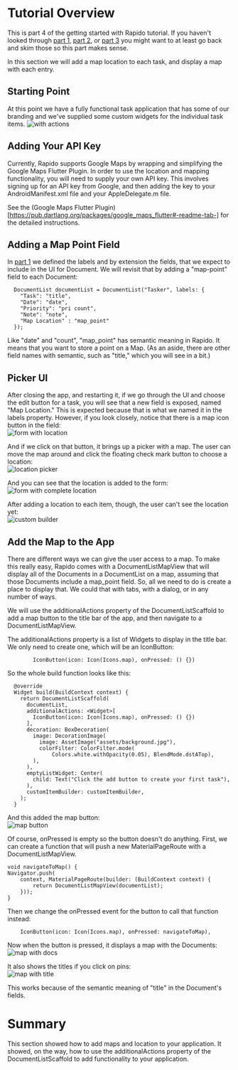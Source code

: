 # Tutorial Overview
This is part 4 of the getting started with Rapido tutorial. If you haven't looked through [part 1](get_started_part_1.md), [part 2](get_started_part_2.md), or [part 3](get_started_part_3.md) you might want to at least go back and skim those so this part makes sense.

In this section we will add a map location to each task, and display a map with each entry.

## Starting Point
At this point we have a fully functional task application that has some of our branding and we've supplied some custom widgets for the individual task items. 
![with actions](../assets/custom-builder-5.png)

## Adding Your API Key
Currently, Rapido supports Google Maps by wrapping and simplifying the Google Maps Flutter Plugin. In order to use the location and mapping functionality, you will need to supply your own API key. This involves signing up for an API key from Google, and then adding the key to your AndroidManifest.xml file and your AppleDelegate.m file.

See the (Google Maps Flutter Plugin)[https://pub.dartlang.org/packages/google_maps_flutter#-readme-tab-] for the detailed instructions. 

## Adding a Map Point Field
In [part 1](get_started_part_1.md) we defined the labels and by extension the fields, that we expect to include in the UI for Document. We will revisit that by adding a "map-point" field to each Document:
```
  DocumentList documentList = DocumentList("Tasker", labels: {
    "Task": "title",
    "Date": "date",
    "Priority": "pri count",
    "Note": "note",
    "Map Location" : "map_point"
  });
```
Like "date" and "count", "map_point" has semantic meaning in Rapido. It means that you want to store a point on a Map. (As an aside, there are other field names with semantic, such as "title," which you will see in a bit.)

## Picker UI
After closing the app, and restarting it, if we go through the UI and choose the edit button for a task, you will see that a new field is exposed, named "Map Location." This is expected because that is what we named it in the labels property. However, if you look closely, notice that there is a map icon button in the field:  
![form with location](../assets/form-with-location.png)

And if we click on that button, it brings up a picker with a map. The user can move the map around and click the floating check mark button to choose a location:  
![location picker](../assets/location-picker.png)

And you can see that the location is added to the form:  
![form with complete location](../assets/form-with-complete-location.png)

After adding a location to each item, though, the user can't see the location yet:  
![custom builder](../assets/custom-builder-6.png)

## Add the Map to the App
There are different ways we can give the user access to a map. To make this really easy, Rapido comes with a DocumentListMapView that will display all of the Documents in a DocumentList on a map, assuming that those Documents include a map_point field. So, all we need to do is create a place to display that. We could that with tabs, with a dialog, or in any number of ways. 

We will use the additionalActions property of the DocumentListScaffold to add a map button to the title bar of the app, and then navigate to a DocumentListMapView.

The additionalActions property is a list of Widgets to display in the title bar. We only need to create one, which will be an IconButton:  
```
        IconButton(icon: Icon(Icons.map), onPressed: () {})
```
So the whole build function looks like this:  
```
  @override
  Widget build(BuildContext context) {
    return DocumentListScaffold(
      documentList,
      additionalActions: <Widget>[
        IconButton(icon: Icon(Icons.map), onPressed: () {})
      ],
      decoration: BoxDecoration(
        image: DecorationImage(
          image: AssetImage("assets/background.jpg"),
          colorFilter: ColorFilter.mode(
              Colors.white.withOpacity(0.05), BlendMode.dstATop),
        ),
      ),
      emptyListWidget: Center(
        child: Text("Click the add button to create your first task"),
      ),
      customItemBuilder: customItemBuilder,
    );
  }
```
And this added the map button:  
![map button](../assets/map-button.png)

Of course, onPressed is empty so the button doesn't do anything. First, we can create a function that will push a new MaterialPageRoute with a DocumentListMapView.
```
void navigateToMap() {
Navigator.push(
    context, MaterialPageRoute(builder: (BuildContext context) {
        return DocumentListMapView(documentList);
    }));
}
```
Then we change the onPressed event for the button to call that function instead:
```
    IconButton(icon: Icon(Icons.map), onPressed: navigateToMap),
```
Now when the button is pressed, it displays a map with the Documents:  
![map with docs](map-with-docs.png)

It also shows the titles if you click on pins:  
![map with title](map-with-titles.png)

This works because of the semantic meaning of "title" in the Document's fields.

# Summary
This section showed how to add maps and location to your application. It showed, on the way, how to use the additionalActions property of the DocumentListScaffold to add functionality to your application.


